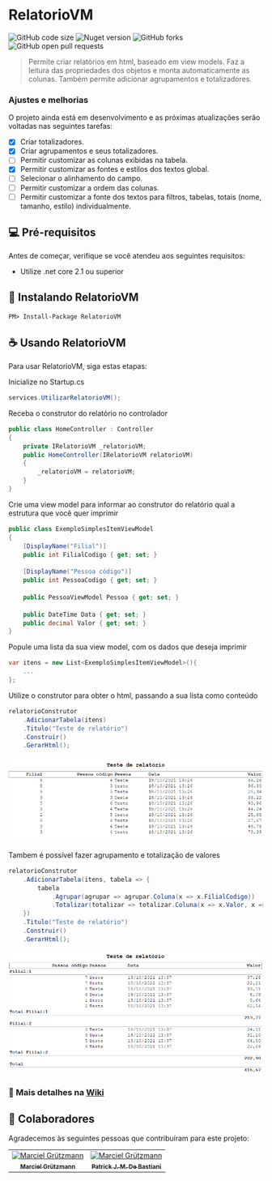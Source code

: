 # RelatorioVM

![GitHub code size](https://img.shields.io/github/languages/code-size/marciel032/relatoriovm?style=for-the-badge)
![Nuget version](https://img.shields.io/nuget/v/RelatorioVM?style=for-the-badge)
![GitHub forks](https://img.shields.io/github/forks/Marciel032/RelatorioVM?style=for-the-badge)
![GitHub open pull requests](https://img.shields.io/github/issues-pr/Marciel032/RelatorioVM?style=for-the-badge)


> Permite criar relatórios em html, baseado em view models. Faz a leitura das propriedades dos objetos e monta automaticamente as colunas. 
> Também permite adicionar agrupamentos e totalizadores.

### Ajustes e melhorias

O projeto ainda está em desenvolvimento e as próximas atualizações serão voltadas nas seguintes tarefas:

- [x] Criar totalizadores.
- [x] Criar agrupamentos e seus totalizadores.
- [ ] Permitir customizar as colunas exibidas na tabela.
- [x] Permitir customizar as fontes e estilos dos textos global.
- [ ] Selecionar o alinhamento do campo.
- [ ] Permitir customizar a ordem das colunas.
- [ ] Permitir customizar a fonte dos textos para filtros, tabelas, totais (nome, tamanho, estilo) individualmente.

## 💻 Pré-requisitos

Antes de começar, verifique se você atendeu aos seguintes requisitos:
* Utilize .net core 2.1 ou superior

## 🚀 Instalando RelatorioVM

```
PM> Install-Package RelatorioVM
```

## ☕ Usando RelatorioVM

Para usar RelatorioVM, siga estas etapas:

Inicialize no Startup.cs
```csharp
services.UtilizarRelatorioVM();
```

Receba o construtor do relatório no controlador
```csharp
public class HomeController : Controller
{
    private IRelatorioVM _relatorioVM;
    public HomeController(IRelatorioVM relatorioVM)
    {
        _relatorioVM = relatorioVM;
    }
}
```

Crie uma view model para informar ao construtor do relatório qual a estrutura que você quer imprimir
```csharp
public class ExemploSimplesItemViewModel
{
    [DisplayName("Filial")]
    public int FilialCodigo { get; set; }

    [DisplayName("Pessoa código")]
    public int PessoaCodigo { get; set; }

    public PessoaViewModel Pessoa { get; set; }

    public DateTime Data { get; set; }
    public decimal Valor { get; set; }
}
```

Popule uma lista da sua view model, com os dados que deseja imprimir
```csharp
var itens = new List<ExemploSimplesItemViewModel>(){
    ...
};
```

Utilize o construtor para obter o html, passando a sua lista como conteúdo
```csharp
relatorioConstrutor
    .AdicionarTabela(itens)
    .Titulo("Teste de relatório")
    .Construir()
    .GerarHtml();
```
<img src="Documentacao/Imagens/RelatorioSimples.png" alt="exemplo imagem">


Tambem é possível fazer agrupamento e totalização de valores
```csharp
relatorioConstrutor
    .AdicionarTabela(itens, tabela => {
        tabela
            .Agrupar(agrupar => agrupar.Coluna(x => x.FilialCodigo))
            .Totalizar(totalizar => totalizar.Coluna(x => x.Valor, x => x.Valor));
    })
    .Titulo("Teste de relatório")
    .Construir()
    .GerarHtml();
```
<img src="Documentacao/Imagens/RelatorioAgrupado.png" alt="exemplo imagem">

### 📘 Mais detalhes na [Wiki](https://github.com/Marciel032/RelatorioVM/wiki)




## 🤝 Colaboradores

Agradecemos às seguintes pessoas que contribuíram para este projeto:

<table>
  <tr>
    <td align="center">
      <a href="https://github.com/Marciel032">
        <img src="https://avatars3.githubusercontent.com/Marciel032" width="100px;" alt="Marciel Grützmann"/><br>
        <sub>
          <b>Marciel Grützmann</b>
        </sub>
      </a>
    </td>  
    <td align="center">
      <a href="https://github.com/Marciel032">
        <img src="https://avatars3.githubusercontent.com/UndPat" width="100px;" alt="Marciel Grützmann"/><br>
        <sub>
          <b>Patrick J. M. De Bastiani</b>
        </sub>
      </a>
    </td> 
  </tr>
</table>
